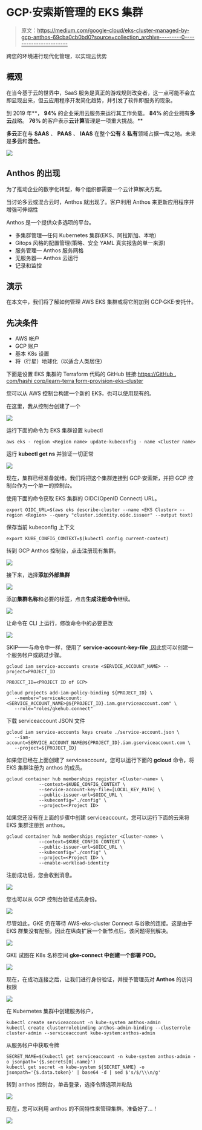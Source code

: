 # GCP·安索斯管理的 EKS 集群

> 原文：<https://medium.com/google-cloud/eks-cluster-managed-by-gcp-anthos-69cba0cb0bd0?source=collection_archive---------0----------------------->

跨您的环境进行现代化管理，以实现云优势

## 概观

在当今基于云的世界中，SaaS 服务是真正的游戏规则改变者，这一点可能不会立即显现出来，但云应用程序开发简化趋势，并引发了软件即服务的现象。

到 2019 年**， **94%** 的企业采用云服务来运行其工作负载。 **84%** 的企业拥有**多云**战略。 **76%** 的客户表示**云计算**管理是一项重大挑战。**

**多云**正在与 **SAAS** 、 **PAAS** 、 **IAAS** 在整个**公有** & **私有**领域占据一席之地。未来是**多云**和**混合**。

![](img/f9382b6d91aa5ae5d300a48b7346411c.png)

## **Anthos 的出现**

为了推动企业的数字化转型，每个组织都需要一个云计算解决方案。

当讨论多云或混合云时，Anthos 就出现了。客户利用 Anthos 来更新应用程序并增强可伸缩性

Anthos 是一个提供众多选项的平台。

*   多集群管理—任何 Kubernetes 集群(EKS、阿拉斯加、本地)
*   Gitops 风格的配置管理(策略、安全 YAML 真实报告的单一来源)
*   服务管理— Anthos 服务网格
*   无服务器— Anthos 云运行
*   记录和监控

## 演示

在本文中，我们将了解如何管理 AWS EKS 集群或将它附加到 GCP·GKE·安托什。

## 先决条件

*   AWS 帐户
*   GCP 账户
*   基本 K8s 设置
*   将（行星）地球化（以适合人类居住）

下面是设置 EKS 集群的 Terraform 代码的 GitHub 链接:[https://GitHub . com/hashi corp/learn-terra form-provision-eks-cluster](https://github.com/hashicorp/learn-terraform-provision-eks-cluster)

您可以从 AWS 控制台构建一个新的 EKS，也可以使用现有的。

在这里，我从控制台创建了一个

![](img/a5d6f4ebe80388873676f90adbbe04ba.png)

运行下面的命令为 EKS 集群设置 kubectl

```
aws eks - region <Region name> update-kubeconfig - name <Cluster name>
```

运行 **kubectl get ns** 并验证一切正常

![](img/36ca4d386b6638aaaf4634c0496dd14a.png)

现在，集群已经准备就绪。我们将把这个集群连接到 GCP·安索斯，并把 GCP 控制台作为一个单一的控制台。

使用下面的命令获取 EKS 集群的 OIDC(OpenID Connect) URL。

```
export OIDC_URL=$(aws eks describe-cluster --name <EKS Cluster> --region <Region> --query "cluster.identity.oidc.issuer" --output text)
```

保存当前 kubeconfig 上下文

```
export KUBE_CONFIG_CONTEXT=$(kubectl config current-context)
```

转到 GCP Anthos 控制台，点击注册现有集群。

![](img/c6db0ae9f72e3a6c63ba748227360e4b.png)

接下来，选择**添加外部集群**

![](img/247c07f7c3f38753415204957b697331.png)

添加**集群名称**和必要的标签，点击**生成注册命令**继续。

![](img/d6542b55c33a1ca1312fe14ff9add4f2.png)

让命令在 CLI 上运行，修改命令中的必要更改

![](img/850a8843d297845a2b955a66585a698c.png)

SKIP——与命令中一样，使用了 **service-account-key-file** ,因此您可以创建一个服务帐户或跳过步骤。

```
gcloud iam service-accounts create <SERVICE_ACCOUNT_NAME> --project=PROJECT_ID

PROJECT_ID=<PROJECT ID of GCP>

gcloud projects add-iam-policy-binding ${PROJECT_ID} \
   --member="serviceAccount:<SERVICE_ACCOUNT_NAME>@${PROJECT_ID}.iam.gserviceaccount.com" \
   --role="roles/gkehub.connect"
```

下载 serviceaccount JSON 文件

```
gcloud iam service-accounts keys create ./service-account.json \
   --iam-account=SERVICE_ACCOUNT_NAME@${PROJECT_ID}.iam.gserviceaccount.com \
   --project=${PROJECT_ID}
```

如果您已经在上面创建了 serviceaccount，您可以运行下面的 **gcloud** 命令，将 EKS 集群注册为 anthos 的成员。

```
gcloud container hub memberships register <Cluster-name> \
            --context=$KUBE_CONFIG_CONTEXT \
            --service-account-key-file=[LOCAL_KEY_PATH] \
            --public-issuer-url=$OIDC_URL \
            --kubeconfig="./config" \
            --project=<Project ID>
```

如果您还没有在上面的步骤中创建 serviceaccount，您可以运行下面的云来将 EKS 集群注册到 anthos。

```
gcloud container hub memberships register <Cluster-name> \
            --context=$KUBE_CONFIG_CONTEXT \
            --public-issuer-url=$OIDC_URL \
            --kubeconfig="./config" \
            --project=<Project ID> \
            --enable-workload-identity
```

注册成功后，您会收到消息。

![](img/a2804fc88068079c7e5dfdf250c241ad.png)

您也可以从 GCP 控制台验证成员身份。

![](img/76c6164dde80800cc18554a1352671eb.png)

尽管如此，GKE 仍在等待 AWS-eks-cluster Connect 与谷歌的连接。这是由于 EKS 群集没有配额，因此在纵向扩展一个新节点后，该问题得到解决。

![](img/fc6826a2884e3dabcd852892058dd453.png)

GKE 试图在 K8s 名称空间 **gke-connect 中创建一个部署 POD。**

![](img/a2e477244229dcca1b59e4ffb8a76e83.png)

现在，在成功连接之后，让我们进行身份验证，并授予管理员对 **Anthos** 的访问权限

![](img/3ef03e777df55c9362cc039ef97c0eb4.png)

在 Kubernetes 集群中创建服务帐户，

```
kubectl create serviceaccount -n kube-system anthos-admin 
kubectl create clusterrolebinding anthos-admin-binding --clusterrole cluster-admin --serviceaccount kube-system:anthos-admin 
```

从服务帐户中获取令牌

```
SECRET_NAME=$(kubectl get serviceaccount -n kube-system anthos-admin -o jsonpath='{$.secrets[0].name}')
kubectl get secret -n kube-system ${SECRET_NAME} -o jsonpath='{$.data.token}' | base64 -d | sed $'s/$/\\\n/g'
```

转到 anthos 控制台，单击登录，选择令牌选项并粘贴

![](img/7dfd21edf5d60456eda9045036562ff7.png)

现在，您可以利用 anthos 的不同特性来管理集群。准备好了…！

![](img/2291d0581d4a8a12364e24fe8b2ef375.png)